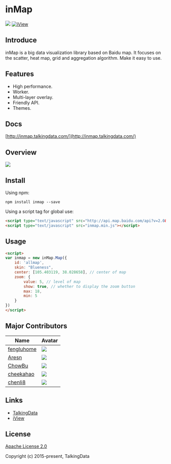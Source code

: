 # inMap
[![](https://img.shields.io/travis/TalkingData/inmap.svg?style=flat-square)](https://travis-ci.org/TalkingData/inmap)
[![iView](https://img.shields.io/npm/v/inmap.svg?style=flat-square)](https://www.npmjs.org/package/inmap)

## Introduce
inMap is a big data visualization library based on Baidu map. It focuses on the scatter, heat map, grid and aggregation algorithm. Make it easy to use.

## Features
- High performance.
- Worker.
- Multi-layer overlay.
- Friendly API.
- Themes.

## Docs
[http://inmap.talkingdata.com/](http://inmap.talkingdata.com/)

## Overview
![](https://raw.githubusercontent.com/TalkingData/inmap/master/assets/overview.jpg)

## Install
Using npm:
```
npm install inmap --save
```

Using a script tag for global use:
```html
<script type="text/javascript" src="http://api.map.baidu.com/api?v=2.0&ak=0lPULNZ5PmrFVg76kFuRjezF"></script>
<script type="text/javascript" src="inmap.min.js"></script>
```

## Usage
```html
<script>
var inmap = new inMap.Map({
    id: 'allmap',  
    skin: "Blueness",
    center: [105.403119, 38.028658], // center of map
    zoom: {
        value: 5, // level of map
        show: true, // whether to display the zoom button
        max: 18, 
        min: 5
    }
})
</script>
```

## Major Contributors
|Name|Avatar|
|---|---|
|[fengluhome](https://github.com/fengluhome) |  ![](https://avatars3.githubusercontent.com/u/4446509?v=3&s=60)|
|[Aresn](https://github.com/icarusion) |  ![](https://avatars3.githubusercontent.com/u/5370542?v=3&s=60)|
|[ChowBu](https://github.com/ChowBu) |  ![](https://avatars3.githubusercontent.com/u/7564637?v=3&s=60)|
|[cheekahao](https://github.com/cheekahao) |  ![](https://avatars3.githubusercontent.com/u/11977758?v=3&s=60)|
|[chenli8](https://github.com/chenli8) |  ![](https://avatars3.githubusercontent.com/u/24763413?v=3&s=60)|

## Links
- [TalkingData](https://github.com/TalkingData)
- [iView](https://github.com/iview/iview)

## License
[Apache License 2.0](https://github.com/TalkingData/inmap/blob/master/LICENSE)

Copyright (c) 2015-present, TalkingData